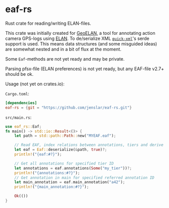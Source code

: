 # eaf-rs

Rust crate for reading/writing ELAN-files.

This crate was initially created for [GeoELAN](https://gitlab.com/rwaai/geoelan), a tool for annotating action camera GPS-logs using [ELAN](https://archive.mpi.nl/tla/elan). To de/serialize XML [`quick-xml`](https://github.com/tafia/quick-xml)'s serde support is used. This means data structures (and some misguided ideas) are somewhat nested and in a bit of flux at the moment.

Some `Eaf`-methods are not yet ready and may be private.

Parsing pfsx-file (ELAN preferences) is not yet ready, but any EAF-file v2.7+ should be ok.

Usage (not yet on crates.io):

`Cargo.toml`:
```toml
[dependencies]
eaf-rs = {git = "https://github.com/jenslar/eaf-rs.git"}
```

`src/main.rs`:
```rust
use eaf_rs::Eaf;
fn main() -> std::io::Result<()> {
    let path = std::path::Path::new("MYEAF.eaf");

    // Read EAF, index relations between annotations, tiers and derive time slot values etc...
    let eaf = Eaf::deserialize(&path, true)?;
    println!("{eaf:#?}");

    // Get all annotations for specified tier ID
    let annotations = eaf.annotations(Some("my_tier"))?;
    println!("{annotations:#?}");
    // Get annotation in main for specified referred annotation ID
    let main_annotation = eaf.main_annotation("a42");
    println!("{main_annotation:#?}");

    Ok(())
}
```